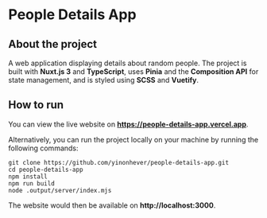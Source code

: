 # People Details App

## About the project

A web application displaying details about random people. The project is built with **Nuxt.js 3** and **TypeScript**, uses **Pinia** and the **Composition API** for state management, and is styled using **SCSS** and **Vuetify**.

## How to run

You can view the live website on **https://people-details-app.vercel.app**.

Alternatively, you can run the project locally on your machine by running the following commands:

```
git clone https://github.com/yinonhever/people-details-app.git
cd people-details-app
npm install
npm run build
node .output/server/index.mjs
```

The website would then be available on **http://localhost:3000**.
